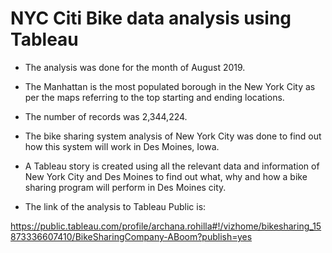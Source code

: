 # NYC Citi Bike data analysis using Tableau

- The analysis was done for the month of August 2019.

- The Manhattan is the most populated borough in the New York City as per the maps referring to the top starting and ending locations.

- The number of records was 2,344,224.

- The bike sharing system analysis of New York City was done to find out how this system will work in Des Moines, Iowa.

- A Tableau story is created using all the relevant data and information of New York City and Des Moines to find out what, why and how a bike sharing program will perform in Des  Moines city.

- The link of the analysis to Tableau Public is: 

https://public.tableau.com/profile/archana.rohilla#!/vizhome/bikesharing_15873336607410/BikeSharingCompany-ABoom?publish=yes